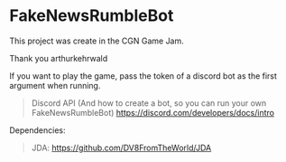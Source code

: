 # FakeNewsRumbleBot

This project was create in the CGN Game Jam.

Thank you arthurkehrwald

If you want to play the game, pass the token of a discord bot as the first argument when running.

> Discord API (And how to create a bot, so you can run your own FakeNewsRumbleBot)
https://discord.com/developers/docs/intro

Dependencies:
> JDA: https://github.com/DV8FromTheWorld/JDA
